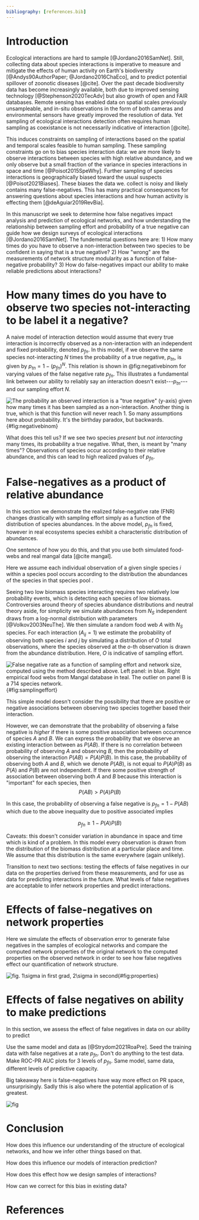 ```yaml
---
bibliography: [references.bib]
---
```


# Introduction


Ecological interactions are hard to sample [@Jordano2016SamNet]. Still,
collecting data about species interactions is imperative to measure and mitigate
the effects of human activity on Earth's biodiversity [@Andys90AuthorPaper;
@Jordano2016ChaEco], and to predict potential spillover of zoonotic diseases
[@cite]. Over the past decade biodiversity data has become increasingly
available, both due to improved sensing technology [@Stephenson2020TecAdv] but
also growth of open and FAIR databases. Remote sensing has enabled data on
spatial scales previously unsampleable, and in-situ observations in the form of
both cameras and environmental sensors have greatly improved the resolution of
data. Yet sampling of ecological interactions detection often requires human
sampling as coexistance is not necessarily indicative of interaction [@cite].

This induces constraints on sampling of interactions based on the spatial and
temporal scales feasible to human sampling. These sampling constraints go on to
bias species interaction data: we are more likely to observe interactions
between species with high relative abundance, and we only observe but a small
fraction of the variance in species interactions in space and time
[@Poisot2015SpeWhy]. Further sampling of species interactions is geographically
biased toward the usual suspects [@Poisot2021Biases]. These biases the data we.
collect is noisy and likely contains many false-negatives. This has many
practical consequences for answering questions about species interactions and
how human activity is effecting them [@deAguiar2019RevBia].

In this manuscript we seek to determine how false negatives impact analysis and
prediction of ecological networks, and how understanding the relationship
between sampling effort and probability of a true negative can guide how we
design surveys of ecological interactions [@Jordano2016SamNet]. The fundemental
questions here are: 1) How many times do you have to observe a non-interaction
between two species to be confident in saying that is a true negative? 2) How
"wrong" are the measurements of network structure modularity as a function of
false-negative probability? 3) How do false-negatives impact our ability to make
reliable predictions about interactions?

# How many times do you have to observe two species not-interacting to be label it a negative?

A naive model of interaction detection would assume that every true interaction
is incorrectly observed as a non-interaction with an independent and fixed
probability, denoted $p_{fn}$. In this model, if we observe the same species
not-interacting $N$ times the probability of a true negative, $p_{tn}$, is given
by $p_{tn} = 1 - (p_{fn})^N$. This relation is shown in @fig:negativebinom for
varying values of the false negative rate $p_{fn}$. This illustrates a
fundamental link between our ability to reliably say an interaction doesn't
exist---$p_{tn}$---and our sampling effort $N$.

![The probability an observed interaction is a "true negative" (y-axis) given
how many times it has been sampled as a non-interaction. Another thing is true,
which is that this function will never reach 1. So many assumptions here about
probability. It's the birthday paradox, but backwards.
](./figures/negative_binom.png){#fig:negativebinom}

What does this tell us? If we see two species _present_ but _not interacting_
many times, its probability a true negative. What, then, is meant by "many
times"? Observations of species occur according to their relative abundance,
and this can lead to high realized pvalues of $p_{fn}$.

# False-negatives as a product of relative abundance


In this section we demonstrate the realized false-negative rate (FNR) changes
drastically with sampling effort simply as a function of the distribution of
species abundances. In the above model, $p_{fn}$ is fixed, however in real
ecosystems species exhibit a characteristic distribution of abundances.

One sentence of how you do this, and that you use both simulated food-webs and
real mangal data [@cite mangal].

Here we assume each individual observation of a given single species $i$ within
a species pool occurs according to the distribution the abundances of the
species in that species pool .

Seeing two low biomass species interacting requires two relatively low
probability events, which is detecting each species of low biomass.
Controversies around theory of species abundance distributions and neutral
theory aside, for simplicity we simulate abundances from $N_S$ independent draws
from a log-normal distribution with parameters [@Volkov2003NeuThe]. We then
simulate a random food web $A$ with $N_S$ species. For each interaction ($A_{ij}
= 1$) we estimate the probability of observing both species $i$ and $j$ by
simulating a distribution of $O$ total observations, where the species observed
at the $o$-th observation is drawn from the abundance distribution. Here, $O$ is
indicative of sampling effort.


![False negative rate as a function of sampling effort and network size,
computed using the method described above. Left panel:  in blue. Right empirical
food webs from Mangal database in teal. The outlier on panel B is a 714 species
network. ](./figures/samplingdist.png){#fig:samplingeffort}

This simple model doesn't consider the possibility that there are positive or
negative associations between observing two species together based their
interaction.

However, we can demonstrate that the probability of observing a false negative
is _higher_ if there is some positive association between occurrence of species
$A$ and $B$. We can express the probability that we observe an existing
interaction between as $P(AB)$. If there is no correlation between probability
of observing $A$ and observing $B$, then the probability of observing the
interaction $P(AB) = P(A)P(B)$. In this case, the probability of observing both
$A$ and $B$, which we denote $P(AB)$, is not equal to $P(A)P(B)$ as $P(A)$ and
$P(B)$ are not independent. If there some positive strength of association
between observing both $A$ and $B$ because this interaction is "important" for
each species, then
$$P(AB) > P(A)P(B)$$

In this case, the probability of observing a false negative is
$p_{fn} = 1 - P(AB)$ which due to the above inequality due to positive
associated implies

$$p_{fn} \geq 1 - P(A)P(B)$$


Caveats: this doesn't consider variation in abundance in space and time which is
kind of a problem. In this model every observation is drawn from the
distribution of the biomass distribution at a particular place and time. We
assume that this distribution is the same everywhere (again unlikely).


Transition to next two sections: testing the effects of false negatives in our
data on the properties derived from these measurements, and for use as data for
predicting interactions in the future. What levels of false negatives are
acceptable to infer network properties and predict interactions.


# Effects of false-negatives on network properties

Here we simulate the effects of observation error to generate false negatives in
the samples of ecological networks and compare the computed network properties
of the original network to the computed properties on the observed network in
order to see how false negatives effect our quantification of network structure.

![fig. 1$\sigma$ in first grad, 2$\sigma$ in second ](./figures/properties_error.png){#fig:properties}

# Effects of false negatives on ability to make predictions

In this section, we assess the effect of false negatives in data on our ability
to predict


Use the same model and data as [@Strydom2021RoaPre]. Seed the training
data with false negatives at a rate $p_{fn}$. Don't do anything to
the test data. Make ROC-PR AUC plots for 3 levels of $p_{fn}$. Same
model, same data, different levels of predictive capacity.

Big takeaway here is false-negatives have way more effect on
PR space, unsurprisingly. Sadly this is also where the potential application of
is greatest.

![fig](./figures/rocpr_falsenegatives.png)

# Conclusion

How does this influence our understanding of the structure of ecological
networks, and how we infer other things based on that.  

How does this influence our models of interaction prediction?

How does this effect how we design samples of interactions?

How can we correct for this bias in existing data?

# References
